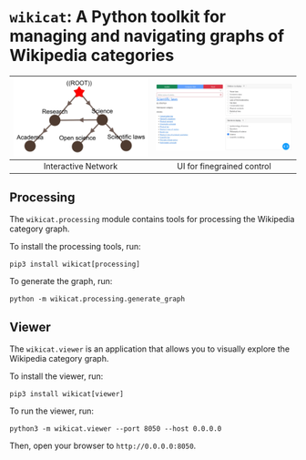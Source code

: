 # `wikicat`: A Python toolkit for managing and navigating graphs of Wikipedia categories

| ![](assets/interactive_network.jpg) | ![](assets/ui.jpg) |
|:---:|:---:|
| Interactive Network | UI for finegrained control |




## Processing

The `wikicat.processing` module contains tools for processing the Wikipedia category graph.

To install the processing tools, run:

```
pip3 install wikicat[processing]
```

To generate the graph, run:

```
python -m wikicat.processing.generate_graph
```


## Viewer

The `wikicat.viewer`  is an application that allows you to visually explore the Wikipedia category graph.

To install the viewer, run:

```
pip3 install wikicat[viewer]
```

To run the viewer, run:

```
python3 -m wikicat.viewer --port 8050 --host 0.0.0.0
```

Then, open your browser to `http://0.0.0.0:8050`.

